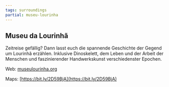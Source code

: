 ```yaml
---
tags: surroundings
partial: museu-lourinha
---
```


## Museu da Lourinhã

Zeitreise gefällig? Dann lasst euch die spannende Geschichte der Gegend um Lourinhã erzählen. Inklusive Dinoskelett, dem Leben und der Arbeit der Menschen und faszinierender Handwerkskunst verschiedenster Epochen.

Web: [museulourinha.org](https://museulourinha.org)

Maps: [https://bit.ly/2D59BjA](https://bit.ly/2D59BjA)
